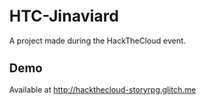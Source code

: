 # HTC-Jinaviard
A project made during the HackTheCloud event.

## Demo
Available at http://hackthecloud-storyrpg.glitch.me

